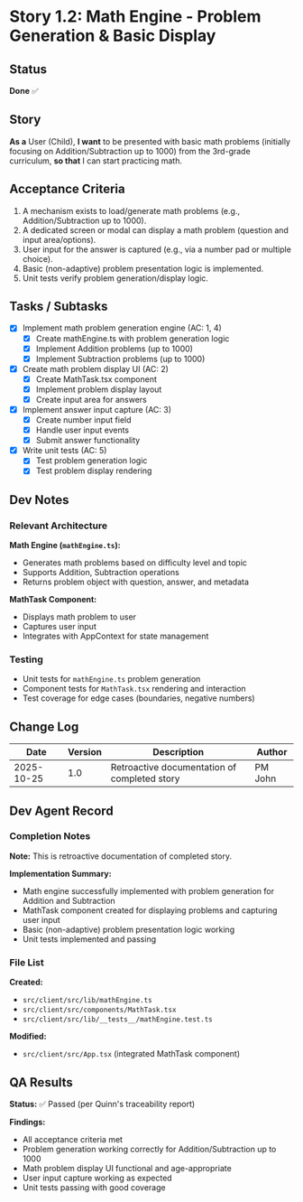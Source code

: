 # Story 1.2: Math Engine - Problem Generation & Basic Display

## Status

**Done** ✅

## Story

**As a** User (Child),
**I want** to be presented with basic math problems (initially focusing on Addition/Subtraction up to 1000) from the 3rd-grade curriculum,
**so that** I can start practicing math.

## Acceptance Criteria

1. A mechanism exists to load/generate math problems (e.g., Addition/Subtraction up to 1000).
2. A dedicated screen or modal can display a math problem (question and input area/options).
3. User input for the answer is captured (e.g., via a number pad or multiple choice).
4. Basic (non-adaptive) problem presentation logic is implemented.
5. Unit tests verify problem generation/display logic.

## Tasks / Subtasks

- [x] Implement math problem generation engine (AC: 1, 4)
  - [x] Create mathEngine.ts with problem generation logic
  - [x] Implement Addition problems (up to 1000)
  - [x] Implement Subtraction problems (up to 1000)
- [x] Create math problem display UI (AC: 2)
  - [x] Create MathTask.tsx component
  - [x] Implement problem display layout
  - [x] Create input area for answers
- [x] Implement answer input capture (AC: 3)
  - [x] Create number input field
  - [x] Handle user input events
  - [x] Submit answer functionality
- [x] Write unit tests (AC: 5)
  - [x] Test problem generation logic
  - [x] Test problem display rendering

## Dev Notes

### Relevant Architecture

**Math Engine (`mathEngine.ts`):**
- Generates math problems based on difficulty level and topic
- Supports Addition, Subtraction operations
- Returns problem object with question, answer, and metadata

**MathTask Component:**
- Displays math problem to user
- Captures user input
- Integrates with AppContext for state management

### Testing

- Unit tests for `mathEngine.ts` problem generation
- Component tests for `MathTask.tsx` rendering and interaction
- Test coverage for edge cases (boundaries, negative numbers)

## Change Log

| Date | Version | Description | Author |
|------|---------|-------------|--------|
| 2025-10-25 | 1.0 | Retroactive documentation of completed story | PM John |

## Dev Agent Record

### Completion Notes

**Note:** This is retroactive documentation of completed story.

**Implementation Summary:**
- Math engine successfully implemented with problem generation for Addition and Subtraction
- MathTask component created for displaying problems and capturing user input
- Basic (non-adaptive) problem presentation logic working
- Unit tests implemented and passing

### File List

**Created:**
- `src/client/src/lib/mathEngine.ts`
- `src/client/src/components/MathTask.tsx`
- `src/client/src/lib/__tests__/mathEngine.test.ts`

**Modified:**
- `src/client/src/App.tsx` (integrated MathTask component)

## QA Results

**Status:** ✅ Passed (per Quinn's traceability report)

**Findings:**
- All acceptance criteria met
- Problem generation working correctly for Addition/Subtraction up to 1000
- Math problem display UI functional and age-appropriate
- User input capture working as expected
- Unit tests passing with good coverage
